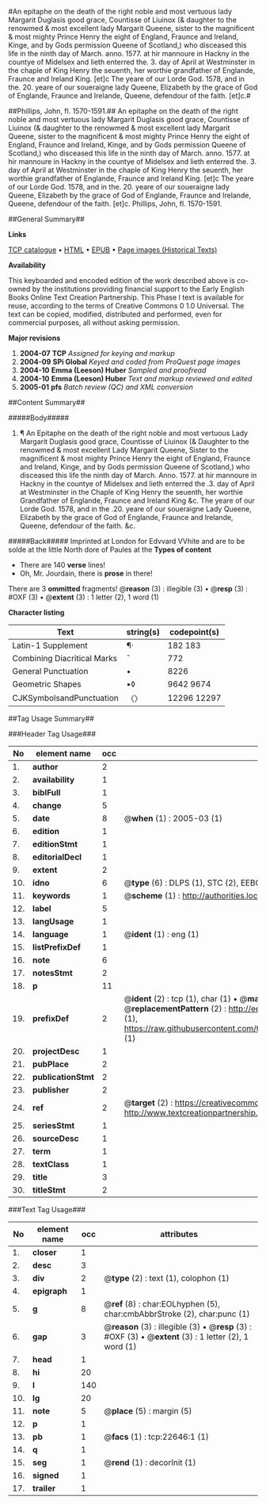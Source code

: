#An epitaphe on the death of the right noble and most vertuous lady Margarit Duglasis good grace, Countisse of Liuinox (& daughter to the renowmed & most excellent lady Margarit Queene, sister to the magnificent & most mighty Prince Henry the eight of England, Fraunce and Ireland, Kinge, and by Gods permission Queene of Scotland,) who disceased this life in the ninth day of March. anno. 1577. at hir mannoure in Hackny in the countye of Midelsex and lieth enterred the. 3. day of April at Westminster in the chaple of King Henry the seuenth, her worthie grandfather of Englande, Fraunce and Ireland King. [et]c The yeare of our Lorde God. 1578, and in the. 20. yeare of our soueraigne lady Queene, Elizabeth by the grace of God of Englande, Fraunce and Irelande, Queene, defendour of the faith. [et]c.#

##Phillips, John, fl. 1570-1591.##
An epitaphe on the death of the right noble and most vertuous lady Margarit Duglasis good grace, Countisse of Liuinox (& daughter to the renowmed & most excellent lady Margarit Queene, sister to the magnificent & most mighty Prince Henry the eight of England, Fraunce and Ireland, Kinge, and by Gods permission Queene of Scotland,) who disceased this life in the ninth day of March. anno. 1577. at hir mannoure in Hackny in the countye of Midelsex and lieth enterred the. 3. day of April at Westminster in the chaple of King Henry the seuenth, her worthie grandfather of Englande, Fraunce and Ireland King. [et]c The yeare of our Lorde God. 1578, and in the. 20. yeare of our soueraigne lady Queene, Elizabeth by the grace of God of Englande, Fraunce and Irelande, Queene, defendour of the faith. [et]c.
Phillips, John, fl. 1570-1591.

##General Summary##

**Links**

[TCP catalogue](http://www.ota.ox.ac.uk/tcp/)  • 
[HTML](http://tei.it.ox.ac.uk/tcp/Texts-HTML/free/A09/A09584.html)  • 
[EPUB](http://tei.it.ox.ac.uk/tcp/Texts-EPUB/free/A09/A09584.epub) • 
[Page images (Historical Texts)](https://data.historicaltexts.jisc.ac.uk/view?pubId=eebo-99856989e&pageId=eebo-99856989e-22646-1)

**Availability**

This keyboarded and encoded edition of the
	       work described above is co-owned by the institutions
	       providing financial support to the Early English Books
	       Online Text Creation Partnership. This Phase I text is
	       available for reuse, according to the terms of Creative
	       Commons 0 1.0 Universal. The text can be copied,
	       modified, distributed and performed, even for
	       commercial purposes, all without asking permission.

**Major revisions**

1. __2004-07__ __TCP__ *Assigned for keying and markup*
1. __2004-09__ __SPi Global__ *Keyed and coded from ProQuest page images*
1. __2004-10__ __Emma (Leeson) Huber__ *Sampled and proofread*
1. __2004-10__ __Emma (Leeson) Huber__ *Text and markup reviewed and edited*
1. __2005-01__ __pfs__ *Batch review (QC) and XML conversion*

##Content Summary##

#####Body#####

1. ¶ An Epitaphe on the death of the right noble and most vertuous Lady Margarit Duglasis good grace, Countisse of Liuinox (& Daughter to the renowmed & most excellent Lady Margarit Queene, Sister to the magnificent & most mighty Prince Henry the eight of England, Fraunce and Ireland, Kinge, and by Gods permission Queene of Scotland,) who disceased this life the ninth day of March. Anno. 1577. at hir mannoure in Hackny in the countye of Midelsex and lieth enterred the .3. day of April at Westminster in the Chaple of King Henry the seuenth, her worthie Grandfather of Englande, Fraunce and Ireland King &c. The yeare of our Lorde God. 1578, and in the .20. yeare of our soueraigne Lady Queene, Elizabeth by the grace of God of Englande, Fraunce and Irelande, Queene, defendour of the faith. &c.

#####Back#####
Imprinted at London for Edvvard VVhite and are to be solde at the little North dore of Paules at the
**Types of content**

  * There are 140 **verse** lines!
  * Oh, Mr. Jourdain, there is **prose** in there!

There are 3 **ommitted** fragments! 
 @__reason__ (3) : illegible (3)  •  @__resp__ (3) : #OXF (3)  •  @__extent__ (3) : 1 letter (2), 1 word (1)

**Character listing**


|Text|string(s)|codepoint(s)|
|---|---|---|
|Latin-1 Supplement|¶·|182 183|
|Combining             Diacritical Marks|̄|772|
|General Punctuation|•|8226|
|Geometric Shapes|▪◊|9642 9674|
|CJKSymbolsandPunctuation|〈〉|12296 12297|

##Tag Usage Summary##

###Header Tag Usage###

|No|element name|occ|attributes|
|---|---|---|---|
|1.|__author__|2||
|2.|__availability__|1||
|3.|__biblFull__|1||
|4.|__change__|5||
|5.|__date__|8| @__when__ (1) : 2005-03 (1)|
|6.|__edition__|1||
|7.|__editionStmt__|1||
|8.|__editorialDecl__|1||
|9.|__extent__|2||
|10.|__idno__|6| @__type__ (6) : DLPS (1), STC (2), EEBO-CITATION (1), PROQUEST (1), VID (1)|
|11.|__keywords__|1| @__scheme__ (1) : http://authorities.loc.gov/ (1)|
|12.|__label__|5||
|13.|__langUsage__|1||
|14.|__language__|1| @__ident__ (1) : eng (1)|
|15.|__listPrefixDef__|1||
|16.|__note__|6||
|17.|__notesStmt__|2||
|18.|__p__|11||
|19.|__prefixDef__|2| @__ident__ (2) : tcp (1), char (1)  •  @__matchPattern__ (2) : ([0-9\-]+):([0-9IVX]+) (1), (.+) (1)  •  @__replacementPattern__ (2) : http://eebo.chadwyck.com/downloadtiff?vid=$1&page=$2 (1), https://raw.githubusercontent.com/textcreationpartnership/Texts/master/tcpchars.xml#$1 (1)|
|20.|__projectDesc__|1||
|21.|__pubPlace__|2||
|22.|__publicationStmt__|2||
|23.|__publisher__|2||
|24.|__ref__|2| @__target__ (2) : https://creativecommons.org/publicdomain/zero/1.0/ (1), http://www.textcreationpartnership.org/docs/. (1)|
|25.|__seriesStmt__|1||
|26.|__sourceDesc__|1||
|27.|__term__|1||
|28.|__textClass__|1||
|29.|__title__|3||
|30.|__titleStmt__|2||


###Text Tag Usage###

|No|element name|occ|attributes|
|---|---|---|---|
|1.|__closer__|1||
|2.|__desc__|3||
|3.|__div__|2| @__type__ (2) : text (1), colophon (1)|
|4.|__epigraph__|1||
|5.|__g__|8| @__ref__ (8) : char:EOLhyphen (5), char:cmbAbbrStroke (2), char:punc (1)|
|6.|__gap__|3| @__reason__ (3) : illegible (3)  •  @__resp__ (3) : #OXF (3)  •  @__extent__ (3) : 1 letter (2), 1 word (1)|
|7.|__head__|1||
|8.|__hi__|20||
|9.|__l__|140||
|10.|__lg__|20||
|11.|__note__|5| @__place__ (5) : margin (5)|
|12.|__p__|1||
|13.|__pb__|1| @__facs__ (1) : tcp:22646:1 (1)|
|14.|__q__|1||
|15.|__seg__|1| @__rend__ (1) : decorInit (1)|
|16.|__signed__|1||
|17.|__trailer__|1||
